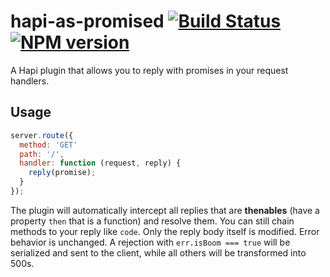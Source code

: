 hapi-as-promised [![Build Status](https://travis-ci.org/bendrucker/hapi-as-promised.svg?branch=master)](https://travis-ci.org/bendrucker/hapi-as-promised) [![NPM version](https://badge.fury.io/js/hapi-as-promised.png)](http://badge.fury.io/js/hapi-as-promised)
============

A Hapi plugin that allows you to reply with promises in your request handlers. 

## Usage

```javascript
server.route({
  method: 'GET'
  path: '/',
  handler: function (request, reply) {
    reply(promise);
  }
});
```

The plugin will automatically intercept all replies that are **thenables** (have a property `then` that is a function) and resolve them. You can still chain methods to your reply like `code`. Only the reply body itself is modified. Error behavior is unchanged. A rejection with `err.isBoom === true` will be serialized and sent to the client, while all others will be transformed into 500s. 
